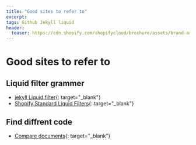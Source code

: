 ```yaml
---
title: "Good sites to refer to"
excerpt: 
tags: Github Jekyll liquid
header:
  teaser: https://cdn.shopify.com/shopifycloud/brochure/assets/brand-assets/shopify-logo-primary-logo-456baa801ee66a0a435671082365958316831c9960c480451dd0330bcdae304f.svg
---
```


# Good sites to refer to

## Liquid filter grammer
- [jekyll Liquid filter](https://jekyllrb-ko.github.io/docs/liquid/filters/){: target="_blank"}
- [Shopify Standard Liquid Filters](https://shopify.github.io/liquid/){: target="_blank"}

## Find diffrent code
- [Compare documents](https://wepplication.github.io/tools/compareDoc/){: target="_blank"}